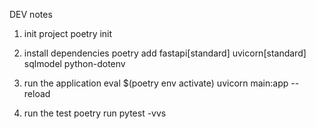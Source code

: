 

DEV notes

1. init project 
poetry init

2. install dependencies 
poetry add fastapi[standard] uvicorn[standard] sqlmodel python-dotenv

3. run the application
eval $(poetry env activate)
uvicorn main:app --reload

5. run the test
poetry run pytest -vvs